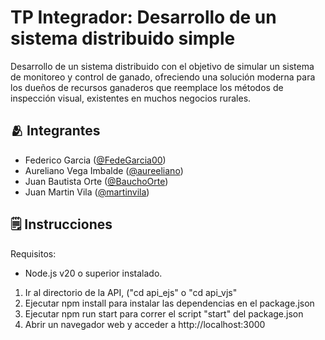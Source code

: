 # TP Integrador: Desarrollo de un sistema distribuido simple

Desarrollo de un sistema distribuido con el objetivo de simular un sistema de monitoreo y control de ganado, ofreciendo una solución moderna para los dueños de recursos ganaderos que reemplace los métodos de inspección visual, existentes en muchos negocios rurales.


## 🫂 Integrantes

- Federico Garcia ([@FedeGarcia00](https://www.github.com/FedeGarcia00))
- Aureliano Vega Imbalde ([@aureeliano](https://www.github.com/aureeliano))
- Juan Bautista Orte ([@BauchoOrte](https://www.github.com/BauchoOrte))
- Juan Martin Vila ([@martinvila](https://www.github.com/martinvila))

## 🗒️ Instrucciones

Requisitos:
- Node.js v20 o superior instalado.

1) Ir al directorio de la API, ("cd api_ejs" o "cd api_vjs"
2) Ejecutar npm install para instalar las dependencias en el package.json
3) Ejecutar npm run start para correr el script "start" del package.json
4) Abrir un navegador web y acceder a http://localhost:3000
